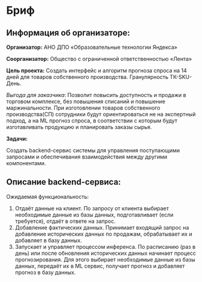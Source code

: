 # Бриф

## **Информация об организаторе:**

**Организатор:** АНО ДПО «Образовательные технологии Яндекса»

**Соорганизатор:** Общество с ограниченной ответственностью «Лента»

**Цель проекта:** Создать интерфейс и алгоритм прогноза спроса на 14 дней
для товаров собственного производства. Гранулярность ТК-SKU-День.

*Выгода для заказчика*: Позволит повысить доступность и продажи в торговом
комплексе, без повышения списаний и повышение маржинальности. При изготовлении товаров собственного
производства(СП) сотрудники будут ориентироваться не на экспертный подход, а на ML прогноз спроса, в
соответствии с которым будут изготавливать продукцию и планировать заказы сырья.

**Задачи:**

Создать backend-сервис системы для управления поступающими запросами и обеспечивания взаимодействия между другими компонентами.

## Описание backend-сервиса:

Ожидаемая функциональность:

1. Отдаёт данные на клиент. По запросу от клиента выбирает необходимые
   данные из базы данных, подготавливает (если требуется), отдаёт в ответе
   на запрос.
2. Добавление фактических данных. Принимает входящий запрос на добавление
   исторических данных по продажам, обрабатывает их и добавляет в базу
   данных.
3. Запускает и управляет процессом инференса. По расписанию (раз в день)
   или после обновления исторических данных начинает процесс
   прогнозирования. Для этого выбирает необходимые данные из базы данных,
   передаёт их в ML сервис, получает прогноз и добавляет прогноз в базу
   данных.

